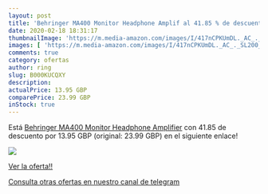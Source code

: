 ```yaml
---
layout: post
title: 'Behringer MA400 Monitor Headphone Amplif al 41.85 % de descuento'
date: 2020-02-18 18:31:17
thumbnailImage: 'https://m.media-amazon.com/images/I/417nCPKUmDL._AC_._SL200_.jpg'
images: [ 'https://m.media-amazon.com/images/I/417nCPKUmDL._AC_._SL200_.jpg' ]
comments: true
category: ofertas
author: ring
slug: B000KUCQXY
description:
actualPrice: 13.95 GBP
comparePrice: 23.99 GBP
inStock: true
---
```


Está [Behringer MA400 Monitor Headphone Amplifier](https://www.amazon.com/dp/B000KUCQXY/?tag=redken08-20) con 41.85 de descuento por 13.95 GBP (original: 23.99 GBP) en el siguiente enlace!

[![](https://m.media-amazon.com/images/I/417nCPKUmDL._AC_._SL200_.jpg)](https://www.amazon.com/dp/B000KUCQXY/?tag=redken08-20)

[Ver la oferta!!](https://www.amazon.com/dp/B000KUCQXY/?tag=redken08-20)

[Consulta otras ofertas en nuestro canal de telegram](https://t.me/s/ofertas25)
